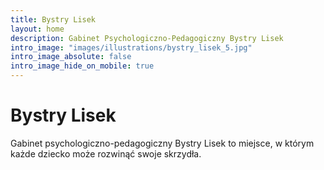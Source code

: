 ```yaml
---
title: Bystry Lisek
layout: home
description: Gabinet Psychologiczno-Pedagogiczny Bystry Lisek
intro_image: "images/illustrations/bystry_lisek_5.jpg"
intro_image_absolute: false
intro_image_hide_on_mobile: true
---
```


# Bystry Lisek

Gabinet psychologiczno-pedagogiczny Bystry&nbsp;Lisek to miejsce, w którym każde dziecko może rozwinąć swoje skrzydła.
